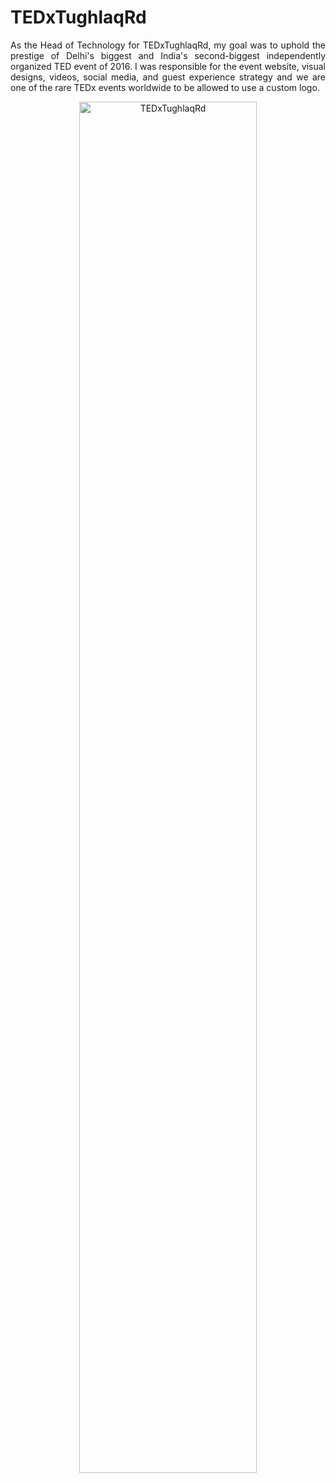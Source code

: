 # TEDxTughlaqRd

<p align="justify">As the Head of Technology for TEDxTughlaqRd, my goal was to uphold the prestige of Delhi's biggest and India's second-biggest independently organized TED event of 2016. I was responsible for the event website, visual designs, videos, social media, and guest experience strategy and we are one of the rare TEDx events worldwide to be allowed to use a custom logo.</p>

<div align="center"><img src="https://dhruvavdhesh.net/images/tedx.jpg" alt="TEDxTughlaqRd" width="75%"></div>
